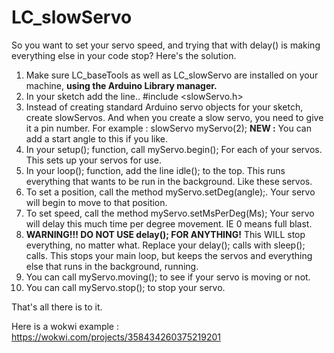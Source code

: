 # LC_slowServo

So you want to set your servo speed, and trying that with delay() is making everything else in your code stop?
Here's the solution.

1) Make sure LC_baseTools as well as LC_slowServo are installed on your machine, **using the Arduino Library manager.**
2) In your sketch add the line.. #include <slowServo.h>
3) Instead of creating standard Arduino servo objects for your sketch, create slowServos. And when you create a slow servo, you need to give it a pin number. For example : slowServo myServo(2); **NEW :** You can add a start angle to this if you like.
4) In your setup(); function, call myServo.begin(); For each of your servos. This sets up your servos for use.
5) In your loop(); function, add the line idle(); to the top. This runs everything that wants to be run in the background. Like these servos.
6) To set a position, call the method myServo.setDeg(angle);. Your servo will begin to move to that position.
7) To set speed, call the method myServo.setMsPerDeg(Ms); Your servo will delay this much time per degree movement. IE 0 means full blast.
8) **WARNING!!! DO NOT USE delay(); FOR ANYTHING!** This WILL stop everything, no matter what. Replace your delay(); calls with sleep(); calls. This stops your main loop, but keeps the servos and everything else that runs in the background, running.
9) You can call myServo.moving(); to see if your servo is moving or not.
10) You can call myServo.stop(); to stop your servo.

That's all there is to it.

Here is a wokwi example : https://wokwi.com/projects/358434260375219201
